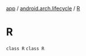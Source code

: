 [app](../../index.md) / [android.arch.lifecycle](../index.md) / [R](./index.md)

# R

`class R`
`class R`